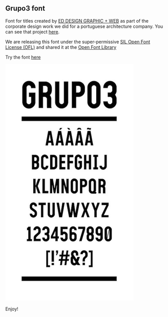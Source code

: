Grupo3 font
--

Font for titles created by [ED DESIGN GRAPHIC + WEB](http://ed-works.com/) as part of the corporate design work we did for a portuguese architecture company. You can see that project [here](http://ed-works.com/projects/grupo3/).

We are releasing this font under the super-permissive [SIL Open Font License (OFL)](http://scripts.sil.org/OFL) and shared it at the [Open Font Library](http://openfontlibrary.org/font/grupo3)

Try the font [here](http://ed-design.github.io/GRUPO3/)

![grupo3 font specimen](grupo3_specimen.jpg?raw=true)


Enjoy!
